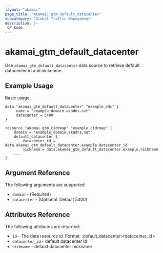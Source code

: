 ```yaml
---
layout: "akamai"
page_title: "Akamai: gtm_default_datacenter"
subcategory: "Global Traffic Management"
description: |-
 CP Code
---
```


# akamai_gtm_default_datacenter

Use `akamai_gtm_default_datacenter` data source to retrieve default datacenter id and nickname.

## Example Usage

Basic usage:

```hcl
data "akamai_gtm_default_datacenter" "example_ddc" {
     name = "example_domain.akadns.net"
     datacenter = 5400
}

resource "akamai_gtm_cidrmap" "example_cidrmap" {
    domain = "example_domain.akadns.net"
    default_datacenter {
        datacenter_id = data.akamai_gtm_default_datacenter.example.datacenter_id
        nickname = data.akamai_gtm_default_datacenter.example.nickname
    ...
}
```

## Argument Reference

The following arguments are supported:

* `domain` - (Required)
* `datacenter` - (Optional. Default 5400)

## Attributes Reference

The following attributes are returned:

* `id` - The data resource id. Format: <domain>:default_datacenter:<datacenter_id>
* `datacenter_id` - default datacenter Id
* `nickname` - default datacenter nickname
